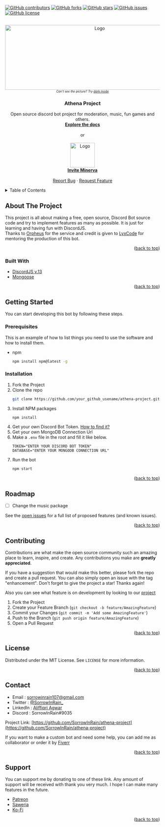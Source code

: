 <div id="top"></div>
<!--
*** Thanks for checking out the Best-README-Template. If you have a suggestion
*** that would make this better, please fork the repo and create a pull request
*** or simply open an issue with the tag "enhancement".
*** Don't forget to give the project a star!
*** Thanks again! Now go create something AMAZING! :D
-->



<!-- PROJECT SHIELDS -->
<!--
*** I'm using markdown "reference style" links for readability.
*** Reference links are enclosed in brackets [ ] instead of parentheses ( ).
*** See the bottom of this document for the declaration of the reference variables
*** for contributors-url, forks-url, etc. This is an optional, concise syntax you may use.
*** https://www.markdownguide.org/basic-syntax/#reference-style-links
-->
[![GitHub contributors](https://img.shields.io/github/contributors/SorrowInRain/athena-project?color=blue&style=for-the-badge)](https://github.com/SorrowInRain/athena-project/network)
[![GitHub forks](https://img.shields.io/github/forks/SorrowInRain/athena-project?color=purple&style=for-the-badge)](https://github.com/SorrowInRain/athena-project/network)
[![GitHub stars](https://img.shields.io/github/stars/SorrowInRain/athena-project?color=yellow&style=for-the-badge)](https://github.com/SorrowInRain/athena-project/stargazers)
[![GitHub issues](https://img.shields.io/github/issues/SorrowInRain/athena-project?color=orange&style=for-the-badge)](https://github.com/SorrowInRain/athena-project/issues)
[![GitHub license](https://img.shields.io/github/license/SorrowInRain/athena-project?style=for-the-badge)](https://github.com/SorrowInRain/athena-project)



<!-- PROJECT LOGO -->
<br />
<div align="center">
  <a href="https://github.com/SorrowInRain/athena-project">
    <img src="https://cdn.discordapp.com/attachments/952885251905044490/967570099923992646/Athena_Project-logos_white.png" alt="Logo" width="600" height="210">
  </a>
  <br />
  <sub><sup><i>Can't see the picture? Try <a href="https://github.com/settings/appearance">dark mode</a></i></sup></sub>

<h3 align="center">Athena Project</h3>

  <p align="center">
    Open source discord bot project for moderation, music, fun games and others.
    <br />
    <a href="https://github.com/SorrowInRain/athena-project/wiki"><strong>Explore the docs</strong></a>
    <br />
    <br />
    or
    <br />
    <br />
    <img src="https://cdn.discordapp.com/attachments/736417890755936357/970315145739911198/minerva2.png" alt="Logo" width="80" height="80">
    <br />
    <a href="https://discord.com/api/oauth2/authorize?client_id=952487249939947530&permissions=8&scope=bot%20applications.commands"><strong>Invite Minerva</strong></a>
    <br />
    <br />
    <a href="https://github.com/github_username/repo_name/issues">Report Bug</a>
    ·
    <a href="https://github.com/github_username/repo_name/issues">Request Feature</a>
  </p>
</div>



<!-- TABLE OF CONTENTS -->
<details>
  <summary>Table of Contents</summary>
  <ol>
    <li>
      <a href="#about-the-project">About The Project</a>
      <ul>
        <li><a href="#builtwith">Built With</a></li>
      </ul>
    </li>
    <li>
      <a href="#getting-started">Getting Started</a>
      <ul>
        <li><a href="#prerequisites">Prerequisites</a></li>
        <li><a href="#installation">Installation</a></li>
      </ul>
    </li>
    <li><a href="#roadmap">Roadmap</a></li>
    <li><a href="#contributing">Contributing</a></li>
    <li><a href="#license">License</a></li>
    <li><a href="#contact">Contact</a></li>
    <li><a href="#support">Support</a></li>
  </ol>
</details>



<!-- ABOUT THE PROJECT -->
## About The Project

This project is all about making a free, open source, Discord Bot source code and try to implement features as many as possible.
It is just for learning and having fun with DiscordJS.
<br />
Thanks to [Orpheus](https://orpheus.anjir.pro/) for the service and credit is given to [LyxCode](https://github.com/lyxnet) for mentoring the production of this bot.

<p align="right">(<a href="#top">back to top</a>)</p>



### Built With

* [DiscordJS v.13](https://discord.js.org/#/)
* [Mongoose](https://mongoosejs.com/)

<p align="right">(<a href="#top">back to top</a>)</p>



<!-- GETTING STARTED -->
## Getting Started

You can start developing this bot by following these steps.

### Prerequisites

This is an example of how to list things you need to use the software and how to install them.
* npm
  ```sh
  npm install npm@latest -g
  ```

### Installation

1. Fork the Project
2. Clone the repo
   ```sh
   git clone https://github.com/your_github_usename/athena-project.git
   ```
3. Install NPM packages
   ```sh
   npm install
   ```
4. Get your own Discord Bot Token. [How to find it?](https://www.writebots.com/discord-bot-token/)
5. Get your own MongoDB Connection Url
6. Make a `.env` file in the root and fill it like below.
   ```env
   TOKEN="ENTER YOUR DISCORD BOT TOKEN"
   DATABASE="ENTER YOUR MONGODB CONNECTION URL"
   ```
7. Run the bot
   ```sh
   npm start
   ```

<p align="right">(<a href="#top">back to top</a>)</p>


<!-- ROADMAP -->
## Roadmap

- [ ] Change the music package
<!-- - [ ] Feature 2
- [ ] Feature 3
    - [ ] Nested Feature -->

See the [open issues](https://github.com/SorrowInRain/athena-project/issues) for a full list of proposed features (and known issues).

<p align="right">(<a href="#top">back to top</a>)</p>



<!-- CONTRIBUTING -->
## Contributing

Contributions are what make the open source community such an amazing place to learn, inspire, and create. Any contributions you make are **greatly appreciated**.

If you have a suggestion that would make this better, please fork the repo and create a pull request. You can also simply open an issue with the tag "enhancement".
Don't forget to give the project a star! Thanks again!

Also you can see what feature is on development by looking to our [project](https://github.com/SorrowInRain/athena-project/projects/2)

1. Fork the Project
2. Create your Feature Branch (`git checkout -b feature/AmazingFeature`)
3. Commit your Changes (`git commit -m 'Add some AmazingFeature'`)
4. Push to the Branch (`git push origin feature/AmazingFeature`)
5. Open a Pull Request

<p align="right">(<a href="#top">back to top</a>)</p>



<!-- LICENSE -->
## License

Distributed under the MIT License. See `LICENSE` for more information.

<p align="right">(<a href="#top">back to top</a>)</p>



<!-- CONTACT -->
## Contact

* Email     : sorrowinrain107@gmail.com
* Twitter   : [@SorrowInRain_](https://twitter.com/SorrowInRain_)
* LinkedIn  : [Aliffiqri Agwar](https://www.linkedin.com/in/aliffiqri-agwar/)
* Discord   : SorrowInRain#9035

Project Link: [https://github.com/SorrowInRain/athena-project](https://github.com/SorrowInRain/athena-project)

If you want to make a custom bot and need some help, you can add me as collaborator or order it by [Fiverr](https://www.fiverr.com/sorrowinrain)

<p align="right">(<a href="#top">back to top</a>)</p>



<!-- SUPPORT -->
## Support

You can support me by donating to one of these link. Any amount of support will be received with thank you very much. I hope I can make many features in the future.
* [Patreon](https://www.patreon.com/sorrowinrain)
* [Saweria](https://saweria.co/sorrowinrain)
* [Ko-Fi](https://ko-fi.com/sorrowinrain)

<p align="right">(<a href="#top">back to top</a>)</p>
